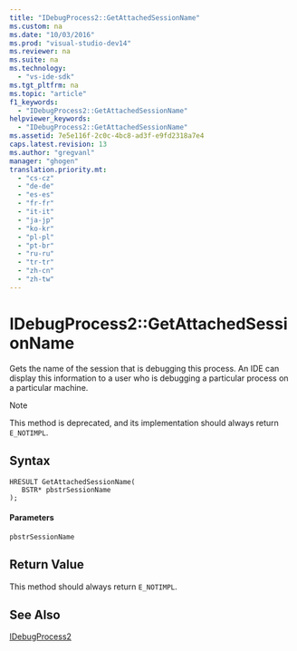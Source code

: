 ```yaml
---
title: "IDebugProcess2::GetAttachedSessionName"
ms.custom: na
ms.date: "10/03/2016"
ms.prod: "visual-studio-dev14"
ms.reviewer: na
ms.suite: na
ms.technology: 
  - "vs-ide-sdk"
ms.tgt_pltfrm: na
ms.topic: "article"
f1_keywords: 
  - "IDebugProcess2::GetAttachedSessionName"
helpviewer_keywords: 
  - "IDebugProcess2::GetAttachedSessionName"
ms.assetid: 7e5e116f-2c0c-4bc8-ad3f-e9fd2318a7e4
caps.latest.revision: 13
ms.author: "gregvanl"
manager: "ghogen"
translation.priority.mt: 
  - "cs-cz"
  - "de-de"
  - "es-es"
  - "fr-fr"
  - "it-it"
  - "ja-jp"
  - "ko-kr"
  - "pl-pl"
  - "pt-br"
  - "ru-ru"
  - "tr-tr"
  - "zh-cn"
  - "zh-tw"
---
```

# IDebugProcess2::GetAttachedSessionName
Gets the name of the session that is debugging this process. An IDE can display this information to a user who is debugging a particular process on a particular machine.  
  
> [!NOTE]
>  This method is deprecated, and its implementation should always return `E_NOTIMPL`.  
  
## Syntax  
  
```  
HRESULT GetAttachedSessionName(  
   BSTR* pbstrSessionName  
);  
```  
  
#### Parameters  
 `pbstrSessionName`  
  
## Return Value  
 This method should always return `E_NOTIMPL`.  
  
## See Also  
 [IDebugProcess2](../extensibility/idebugprocess2.md)